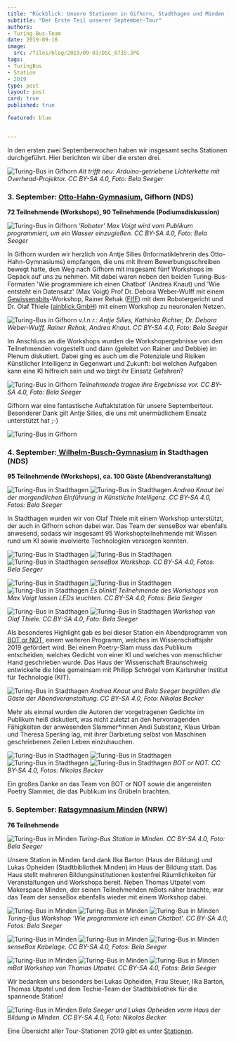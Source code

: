 ```yaml
---
title: "Rückblick: Unsere Stationen in Gifhorn, Stadthagen und Minden (September 2019)"
subtitle: "Der Erste Teil unserer September-Tour"
authors:
- Turing-Bus-Team
date: 2019-09-18
image:
  src: /files/blog/2019/09-03/DSC_0735.JPG
tags:
- TuringBus
- Station
- 2019
type: post
layout: post
card: true
published: true

featured: blue


---
```


In den ersten zwei Septemberwochen haben wir insgesamt sechs Stationen durchgeführt. Hier berichten wir über die ersten drei. 


![Turing-Bus in Gifhorn](/files/blog/2019/09-01/DSC_0065.JPG)
*Alt trifft neu: Arduino-getriebene Lichterkette mit Overhead-Projektor. CC BY-SA 4.0, Foto: Bela Seeger*

### 3. September: [Otto-Hahn-Gymnasium](http://ohg-gf.de/), Gifhorn (NDS)
**72 Teilnehmende (Workshops), 90 Teilnehmende (Podiumsdiskussion)**

![Turing-Bus in Gifhorn](/files/blog/2019/09-01/DSC_0030.JPG)
*'Roboter' Max Voigt wird vom Publikum programmiert, um ein Wasser einzugießen. CC BY-SA 4.0, Foto: Bela Seeger*

In Gifhorn wurden wir herzlich von Antje Silies (Informatiklehrerin des Otto-Hahn-Gymnasiums) empfangen, die uns mit ihrem Bewerbungsschreiben bewegt hatte, den Weg nach Gifhorn mit insgesamt fünf Workshops im Gepäck auf uns zu nehmen. Mit dabei waren neben den beiden Turing-Bus-Formaten 'Wie programmiere ich einen Chatbot' (Andrea Knaut) und 'Wie entsteht ein Datensatz' (Max Voigt) Prof Dr. Debora Weber-Wulff mit einem [Gewissensbits](https://gewissensbits.gi.de/)-Workshop, Rainer Rehak ([FIfF](https://www.fiff.de/)) mit dem Robotergericht und Dr. Olaf Thiele ([ainblick GmbH](https://ainblick.de/)) mit einem Workshop zu neuronalen Netzen.

![Turing-Bus in Gifhorn](/files/blog/2019/09-01/DSC_0136.JPG)
*v.l.n.r.: Antje Silies, Kathinka Richter, Dr. Debora Weber-Wulff, Rainer Rehak, Andrea Knaut. CC BY-SA 4.0, Foto: Bela Seeger*


Im Anschluss an die Workshops wurden die Workshopergebnisse von den Teilnehmenden vorgestellt und dann (geleitet von Rainer und Debbie) im Plenum diskutiert. Dabei ging es auch um die Potenziale und Risiken Künstlicher Intelligenz in Gegenwart und Zukunft: bei welchen Aufgaben kann eine KI hilfreich sein und wo birgt ihr Einsatz Gefahren?   


![Turing-Bus in Gifhorn](/files/blog/2019/09-01/DSC_0151.JPG)
*Teilnehmende tragen ihre Ergebnisse vor. CC BY-SA 4.0, Foto: Bela Seeger*

Gifhorn war eine fantastische Auftaktstation für unsere Septembertour. Besonderer Dank gilt Antje Silies, die uns mit unermüdlichem Einsatz unterstützt hat ;-) 

![Turing-Bus in Gifhorn](/files/blog/2019/09-01/applaus.gif)
 

### 4. September:[ Wilhelm-Busch-Gymnasium](https://turing-bus.de/stationen/wilhelm-busch-gymnasium) in Stadthagen (NDS) 
**95 Teilnehmende (Workshops), ca. 100 Gäste (Abendveranstaltung)**

![Turing-Bus in Stadthagen](/files/blog/2019/09-02/DSC_0403.JPG)
![Turing-Bus in Stadthagen](/files/blog/2019/09-02/DSC_0199.JPG)
*Andrea Knaut bei der morgendlichen Einführung in Künstliche Intelligenz. CC BY-SA 4.0, Fotos: Bela Seeger*

In Stadthagen wurden wir von Olaf Thiele mit einem Workshop unterstützt, der auch in Gifhorn schon dabei war. Das Team der senseBox war ebenfalls anwesend, sodass wir insgesamt 95 Workshopteilnehmende mit Wissen rund um KI sowie involvierte Technologien versorgen konnten. 

![Turing-Bus in Stadthagen](/files/blog/2019/09-02/DSC_0335.JPG)
![Turing-Bus in Stadthagen](/files/blog/2019/09-02/DSC_0345.JPG)
![Turing-Bus in Stadthagen](/files/blog/2019/09-02/DSC_0352.JPG)
*senseBox Workshop. CC BY-SA 4.0, Fotos: Bela Seeger*

![Turing-Bus in Stadthagen](/files/blog/2019/09-02/DSC_0268.JPG)
![Turing-Bus in Stadthagen](/files/blog/2019/09-02/DSC_0253.JPG)
![Turing-Bus in Stadthagen](/files/blog/2019/09-02/esblinkt.gif)
*Es blinkt! Teilnehmende des Workshops von Max Voigt lassen LEDs leuchten. CC BY-SA 4.0, Fotos: Bela Seeger*

![Turing-Bus in Stadthagen](/files/blog/2019/09-02/DSC_0357.JPG)
![Turing-Bus in Stadthagen](/files/blog/2019/09-02/DSC_0356.JPG)
*Workshop von Olaf Thiele. CC BY-SA 4.0, Foto: Bela Seeger*

Als besonderes Highlight gab es bei dieser Station ein Abendprogramm von [BOT or NOT](https://www.bot-or-not.de/), einem weiteren Programm, welches im Wissenschaftsjahr 2019 gefördert wird. Bei einem Poetry-Slam muss das Publikum entscheiden, welches Gedicht von einer KI und welches von menschlicher Hand geschrieben wurde. Das Haus der Wissenschaft Braunschweig entwickelte die Idee gemeinsam mit Philipp Schrögel vom Karlsruher Institut für Technologie (KIT). 

![Turing-Bus in Stadthagen](/files/blog/2019/09-02/DSC_0414.JPG)
*Andrea Knaut und Bela Seeger begrüßen die Gäste der Abendveranstaltung. CC BY-SA 4.0, Foto: Nikolas Becker*

Mehr als einmal wurden die Autoren der vorgetragenen Gedichte im Publikum heiß diskutiert, was nicht zuletzt an den hervorragenden Fähigkeiten der anwesenden Slammer*innen Andi Substanz, Klaus Urban und Theresa Sperling lag, mit ihrer Darbietung selbst von Maschinen geschriebenen Zeilen Leben einzuhauchen. 

![Turing-Bus in Stadthagen](/files/blog/2019/09-02/DSC_0430.JPG)
![Turing-Bus in Stadthagen](/files/blog/2019/09-02/DSC_0438.JPG)
![Turing-Bus in Stadthagen](/files/blog/2019/09-02/DSC_0452.JPG)
![Turing-Bus in Stadthagen](/files/blog/2019/09-02/DSC_0433.JPG)
*BOT or NOT. CC BY-SA 4.0, Fotos: Nikolas Becker*


Ein großes Danke an das Team von BOT or NOT sowie die angereisten Poetry Slammer, die das Publikum ins Grübeln brachten. 


 
### 5. September: [Ratsgymnasium Minden](http://www.ratsgymnasium.de/) (NRW)
**76 Teilnehmende**

![Turing-Bus in Minden](/files/blog/2019/09-03/DSC_0603.JPG)
*Turing-Bus Station in Minden. CC BY-SA 4.0, Foto: Bela Seeger*

Unsere Station in Minden fand dank Ilka Barton (Haus der Bildung) und Lukas Opheiden (Stadtbibliothek Minden) im Haus der Bildung statt. Das Haus stellt mehreren Bildungsinstitutionen kostenfrei Räumlichkeiten für Veranstaltungen und Workshops bereit. Neben Thomas Utpatel vom Makerspace Minden, der seinen Teilnehmenden mBots näher brachte, war das Team der senseBox ebenfalls wieder mit einem Workshop dabei. 

![Turing-Bus in Minden](/files/blog/2019/09-03/DSC_0660.JPG)
![Turing-Bus in Minden](/files/blog/2019/09-03/DSC_0662.JPG)
![Turing-Bus in Minden](/files/blog/2019/09-03/DSC_0721.JPG)
*Turing-Bus Workshop 'Wie programmiere ich einen Chatbot'. CC BY-SA 4.0, Fotos: Bela Seeger*

![Turing-Bus in Minden](/files/blog/2019/09-03/DSC_0709.JPG)
![Turing-Bus in Minden](/files/blog/2019/09-03/DSC_0595.JPG)
![Turing-Bus in Minden](/files/blog/2019/09-03/DSC_0640.JPG)
*senseBox Kabelage. CC BY-SA 4.0, Fotos: Bela Seeger*

![Turing-Bus in Minden](/files/blog/2019/09-03/DSC_0631.JPG)
![Turing-Bus in Minden](/files/blog/2019/09-03/DSC_0628.JPG)
![Turing-Bus in Minden](/files/blog/2019/09-03/DSC_0692.JPG)
*mBot Workshop von Thomas Utpatel. CC BY-SA 4.0, Fotos: Bela Seeger*


Wir bedanken uns besonders bei Lukas Opheiden, Frau Steuer, Ilka Barton, Thomas Utpatel und dem Techie-Team der Stadtbibliothek für die spannende Station!  

![Turing-Bus in Minden](/files/blog/2019/09-03/DSC_0735.JPG)
*Bela Seeger und Lukas Opheiden vorm Haus der Bildung in Minden. CC BY-SA 4.0, Foto: Nikolas Becker*


Eine Übersicht aller Tour-Stationen 2019 gibt es unter [Stationen](https://turing-bus.de/stationen/).



